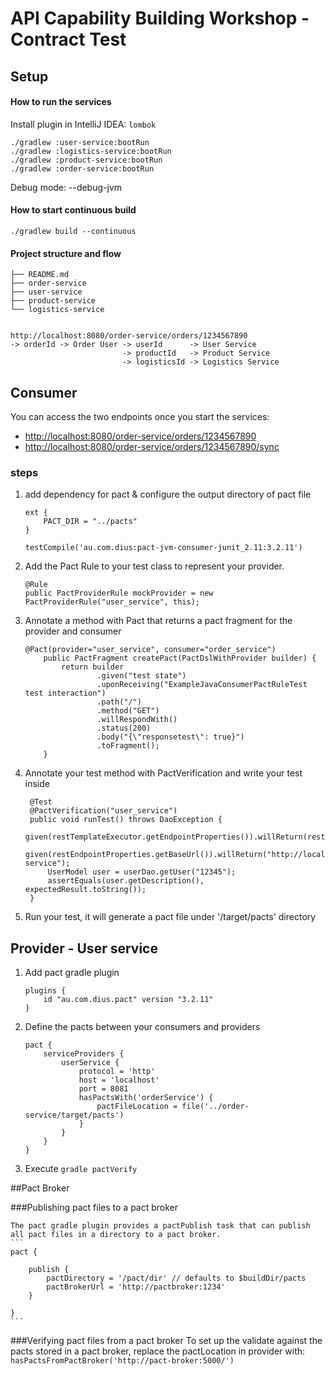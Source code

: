 # API Capability Building Workshop - Contract Test

## Setup

#### How to run the services

Install plugin in IntelliJ IDEA: `lombok`

```
./gradlew :user-service:bootRun
./gradlew :logistics-service:bootRun
./gradlew :product-service:bootRun
./gradlew :order-service:bootRun
```

Debug mode: --debug-jvm

#### How to start continuous build
```
./gradlew build --continuous
```

#### Project structure and flow

```
├── README.md
├── order-service
├── user-service
├── product-service
└── logistics-service


http://localhost:8080/order-service/orders/1234567890
-> orderId -> Order User -> userId      -> User Service     
                         -> productId   -> Product Service
                         -> logisticsId -> Logistics Service

```

## Consumer

You can access the two endpoints once you start the services:
- [http://localhost:8080/order-service/orders/1234567890](http://localhost:8080/order-service/orders/1234567890)
- [http://localhost:8080/order-service/orders/1234567890/sync](http://localhost:8080/order-service/orders/1234567890/sync)

### steps
 1. add dependency for pact & configure the output directory of pact file
    ```
    ext {
        PACT_DIR = "../pacts"
    }

    testCompile('au.com.dius:pact-jvm-consumer-junit_2.11:3.2.11')

    ```
    
 2. Add the Pact Rule to your test class to represent your provider.
    ```
    @Rule
    public PactProviderRule mockProvider = new PactProviderRule("user_service", this);

    ```
 3. Annotate a method with Pact that returns a pact fragment for the provider and consumer
    ```
    @Pact(provider="user_service", consumer="order_service")
        public PactFragment createPact(PactDslWithProvider builder) {
            return builder
                    .given("test state")
                    .uponReceiving("ExampleJavaConsumerPactRuleTest test interaction")
                    .path("/")
                    .method("GET")
                    .willRespondWith()
                    .status(200)
                    .body("{\"responsetest\": true}")
                    .toFragment();
        }
    ```
 4. Annotate your test method with PactVerification and write your test inside
    ```
     @Test
     @PactVerification("user_service")
     public void runTest() throws DaoException {
         given(restTemplateExecutor.getEndpointProperties()).willReturn(restEndpointProperties);
         given(restEndpointProperties.getBaseUrl()).willReturn("http://localhost:8081/user-service");
         UserModel user = userDao.getUser("12345");
         assertEquals(user.getDescription(), expectedResult.toString());
     }
    ```

 5. Run your test, it will generate a pact file under '/target/pacts' directory

 ## Provider - User service
 1. Add pact gradle plugin
    ```
    plugins {
        id "au.com.dius.pact" version "3.2.11"
    }
    ```
 2. Define the pacts between your consumers and providers
    ```
    pact {
    	serviceProviders {
    		userService {
    			protocol = 'http'
    			host = 'localhost'
    			port = 8081
    			hasPactsWith('orderService') {
    				pactFileLocation = file('../order-service/target/pacts')
    			}
    		}
    	}
    }
    ```
 3. Execute `gradle pactVerify`

##Pact Broker

 ###Publishing pact files to a pact broker

    The pact gradle plugin provides a pactPublish task that can publish all pact files in a directory to a pact broker.
    ```
    pact {

        publish {
            pactDirectory = '/pact/dir' // defaults to $buildDir/pacts
            pactBrokerUrl = 'http://pactbroker:1234'
        }

    }
    ```
 ###Verifying pact files from a pact broker
    To set up the validate against the pacts stored in a pact broker, replace the pactLocation in provider with:
    ```
    hasPactsFromPactBroker('http://pact-broker:5000/')
    ```